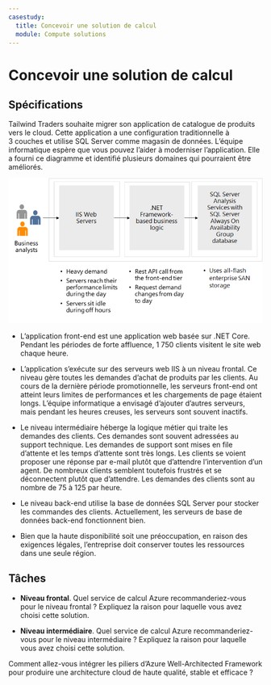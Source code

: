 ```yaml
---
casestudy:
  title: Concevoir une solution de calcul
  module: Compute solutions
---
```


# Concevoir une solution de calcul

## Spécifications

Tailwind Traders souhaite migrer son application de catalogue de produits vers le cloud. Cette application a une configuration traditionnelle à 3 couches et utilise SQL Server comme magasin de données. L’équipe informatique espère que vous pouvez l’aider à moderniser l’application. Elle a fourni ce diagramme et identifié plusieurs domaines qui pourraient être améliorés. 

![architecture de calcul](media/compute.png)

* L’application front-end est une application web basée sur .NET Core. Pendant les périodes de forte affluence, 1 750 clients visitent le site web chaque heure. 

* L’application s’exécute sur des serveurs web IIS à un niveau frontal. Ce niveau gère toutes les demandes d’achat de produits par les clients. Au cours de la dernière période promotionnelle, les serveurs front-end ont atteint leurs limites de performances et les chargements de page étaient longs. L’équipe informatique a envisagé d’ajouter d’autres serveurs, mais pendant les heures creuses, les serveurs sont souvent inactifs.

* Le niveau intermédiaire héberge la logique métier qui traite les demandes des clients. Ces demandes sont souvent adressées au support technique. Les demandes de support sont mises en file d’attente et les temps d’attente sont très longs. Les clients se voient proposer une réponse par e-mail plutôt que d’attendre l’intervention d’un agent. De nombreux clients semblent toutefois frustrés et se déconnectent plutôt que d’attendre. Les demandes des clients sont au nombre de 75 à 125 par heure. 

* Le niveau back-end utilise la base de données SQL Server pour stocker les commandes des clients. Actuellement, les serveurs de base de données back-end fonctionnent bien.

* Bien que la haute disponibilité soit une préoccupation, en raison des exigences légales, l’entreprise doit conserver toutes les ressources dans une seule région.

## Tâches

* **Niveau frontal**. Quel service de calcul Azure recommanderiez-vous pour le niveau frontal ? Expliquez la raison pour laquelle vous avez choisi cette solution. 

* **Niveau intermédiaire**. Quel service de calcul Azure recommanderiez-vous pour le niveau intermédiaire ? Expliquez la raison pour laquelle vous avez choisi cette solution. 

Comment allez-vous intégrer les piliers d’Azure Well-Architected Framework pour produire une architecture cloud de haute qualité, stable et efficace ?
